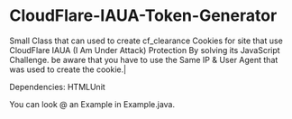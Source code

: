 # CloudFlare-IAUA-Token-Generator

Small Class that can used to create cf_clearance Cookies for site that use CloudFlare IAUA (I Am Under Attack) Protection By solving its JavaScript Challenge.
be aware that you have to use the Same IP & User Agent that was used to create the cookie.|

Dependencies:
HTMLUnit

You can look @ an Example in Example.java.
